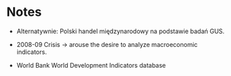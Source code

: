 # Notes
* Alternatywnie: Polski handel międzynarodowy na podstawie badań GUS.

* 2008-09 Crisis -> arouse the desire to analyze macroeconomic indicators.
* World Bank World Development Indicators database